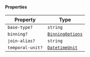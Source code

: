 #### Properties

| Property                                    | Type                                                   |
| ------------------------------------------- | ------------------------------------------------------ |
| <a id="base-type"></a> `base-type?`         | `string`                                               |
| <a id="binning"></a> `binning?`             | [`BinningOptions`](./generated/html/BinningOptions.md) |
| <a id="join-alias"></a> `join-alias?`       | `string`                                               |
| <a id="temporal-unit"></a> `temporal-unit?` | [`DatetimeUnit`](./generated/html/DatetimeUnit.md)     |
